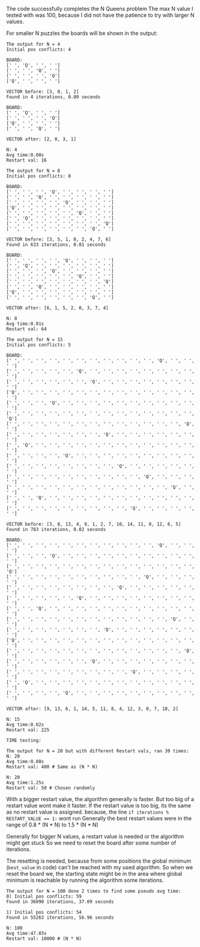 The code successfully completes the N Queens problem
The max N value I tested with was 100, because I did not have
the patience to try with larger N values.

For smaller N puzzles the boards will be shown in the output:

    The output for N = 4
    Initial pos conflicts: 4

    BOARD:
    [' ', 'Q', ' ', ' ']
    [' ', ' ', 'Q', ' ']
    [' ', ' ', ' ', 'Q']
    ['Q', ' ', ' ', ' ']

    VECTOR before: [3, 0, 1, 2]
    Found in 4 iterations, 0.00 seconds

    BOARD:
    [' ', 'Q', ' ', ' ']
    [' ', ' ', ' ', 'Q']
    ['Q', ' ', ' ', ' ']
    [' ', ' ', 'Q', ' ']

    VECTOR after: [2, 0, 3, 1]

    N: 4
    Avg time:0.00s
    Restart val: 16

    The output for N = 8
    Initial pos conflicts: 8

    BOARD:
    [' ', ' ', ' ', 'Q', ' ', ' ', ' ', ' ']
    [' ', ' ', 'Q', ' ', ' ', ' ', ' ', ' ']
    [' ', ' ', ' ', ' ', 'Q', ' ', ' ', ' ']
    ['Q', ' ', ' ', ' ', ' ', ' ', ' ', ' ']
    [' ', ' ', ' ', ' ', ' ', 'Q', ' ', ' ']
    [' ', 'Q', ' ', ' ', ' ', ' ', ' ', ' ']
    [' ', ' ', ' ', ' ', ' ', ' ', ' ', 'Q']
    [' ', ' ', ' ', ' ', ' ', ' ', 'Q', ' ']

    VECTOR before: [3, 5, 1, 0, 2, 4, 7, 6]
    Found in 633 iterations, 0.01 seconds

    BOARD:
    [' ', ' ', ' ', ' ', 'Q', ' ', ' ', ' ']
    [' ', 'Q', ' ', ' ', ' ', ' ', ' ', ' ']
    [' ', ' ', ' ', 'Q', ' ', ' ', ' ', ' ']
    [' ', ' ', ' ', ' ', ' ', 'Q', ' ', ' ']
    [' ', ' ', ' ', ' ', ' ', ' ', ' ', 'Q']
    [' ', ' ', 'Q', ' ', ' ', ' ', ' ', ' ']
    ['Q', ' ', ' ', ' ', ' ', ' ', ' ', ' ']
    [' ', ' ', ' ', ' ', ' ', ' ', 'Q', ' ']

    VECTOR after: [6, 1, 5, 2, 0, 3, 7, 4]

    N: 8
    Avg time:0.01s
    Restart val: 64

    The output for N = 15
    Initial pos conflicts: 5

    BOARD:
    [' ', ' ', ' ', ' ', ' ', ' ', ' ', ' ', ' ', ' ', ' ', 'Q', ' ', ' ', ' ']
    [' ', ' ', ' ', ' ', ' ', 'Q', ' ', ' ', ' ', ' ', ' ', ' ', ' ', ' ', ' ']
    [' ', ' ', ' ', ' ', ' ', ' ', 'Q', ' ', ' ', ' ', ' ', ' ', ' ', ' ', ' ']
    ['Q', ' ', ' ', ' ', ' ', ' ', ' ', ' ', ' ', ' ', ' ', ' ', ' ', ' ', ' ']
    [' ', ' ', ' ', 'Q', ' ', ' ', ' ', ' ', ' ', ' ', ' ', ' ', ' ', ' ', ' ']
    [' ', ' ', ' ', ' ', ' ', ' ', ' ', ' ', ' ', ' ', ' ', ' ', ' ', ' ', 'Q']
    [' ', ' ', ' ', ' ', ' ', ' ', ' ', ' ', ' ', ' ', ' ', ' ', ' ', 'Q', ' ']
    [' ', ' ', ' ', ' ', ' ', ' ', ' ', 'Q', ' ', ' ', ' ', ' ', ' ', ' ', ' ']
    [' ', 'Q', ' ', ' ', ' ', ' ', ' ', ' ', ' ', ' ', ' ', ' ', ' ', ' ', ' ']
    [' ', ' ', ' ', ' ', 'Q', ' ', ' ', ' ', ' ', ' ', ' ', ' ', ' ', ' ', ' ']
    [' ', ' ', ' ', ' ', ' ', ' ', ' ', ' ', 'Q', ' ', ' ', ' ', ' ', ' ', ' ']
    [' ', ' ', ' ', ' ', ' ', ' ', ' ', ' ', ' ', ' ', 'Q', ' ', ' ', ' ', ' ']
    [' ', ' ', ' ', ' ', ' ', ' ', ' ', ' ', ' ', ' ', ' ', ' ', 'Q', ' ', ' ']
    [' ', ' ', 'Q', ' ', ' ', ' ', ' ', ' ', ' ', ' ', ' ', ' ', ' ', ' ', ' ']
    [' ', ' ', ' ', ' ', ' ', ' ', ' ', ' ', ' ', 'Q', ' ', ' ', ' ', ' ', ' ']

    VECTOR before: [3, 8, 13, 4, 9, 1, 2, 7, 10, 14, 11, 0, 12, 6, 5]
    Found in 783 iterations, 0.02 seconds

    BOARD:
    [' ', ' ', ' ', ' ', ' ', ' ', ' ', ' ', ' ', ' ', ' ', 'Q', ' ', ' ', ' ']
    [' ', ' ', ' ', 'Q', ' ', ' ', ' ', ' ', ' ', ' ', ' ', ' ', ' ', ' ', ' ']
    [' ', ' ', ' ', ' ', ' ', ' ', ' ', ' ', ' ', ' ', ' ', ' ', ' ', ' ', 'Q']
    [' ', ' ', ' ', ' ', ' ', ' ', ' ', ' ', ' ', ' ', 'Q', ' ', ' ', ' ', ' ']
    [' ', ' ', ' ', ' ', ' ', ' ', ' ', ' ', 'Q', ' ', ' ', ' ', ' ', ' ', ' ']
    [' ', ' ', ' ', ' ', ' ', 'Q', ' ', ' ', ' ', ' ', ' ', ' ', ' ', ' ', ' ']
    [' ', ' ', 'Q', ' ', ' ', ' ', ' ', ' ', ' ', ' ', ' ', ' ', ' ', ' ', ' ']
    [' ', ' ', ' ', ' ', ' ', ' ', ' ', ' ', ' ', ' ', ' ', ' ', 'Q', ' ', ' ']
    [' ', ' ', ' ', ' ', ' ', ' ', ' ', 'Q', ' ', ' ', ' ', ' ', ' ', ' ', ' ']
    ['Q', ' ', ' ', ' ', ' ', ' ', ' ', ' ', ' ', ' ', ' ', ' ', ' ', ' ', ' ']
    [' ', ' ', ' ', ' ', ' ', ' ', ' ', ' ', ' ', ' ', ' ', ' ', ' ', 'Q', ' ']
    [' ', ' ', ' ', ' ', ' ', ' ', 'Q', ' ', ' ', ' ', ' ', ' ', ' ', ' ', ' ']
    [' ', ' ', ' ', ' ', ' ', ' ', ' ', ' ', ' ', 'Q', ' ', ' ', ' ', ' ', ' ']
    [' ', 'Q', ' ', ' ', ' ', ' ', ' ', ' ', ' ', ' ', ' ', ' ', ' ', ' ', ' ']
    [' ', ' ', ' ', ' ', 'Q', ' ', ' ', ' ', ' ', ' ', ' ', ' ', ' ', ' ', ' ']

    VECTOR after: [9, 13, 6, 1, 14, 5, 11, 8, 4, 12, 3, 0, 7, 10, 2]

    N: 15
    Avg time:0.02s
    Restart val: 225

    TIME testing:

    The output for N = 20 but with different Restart vals, ran 30 times:
    N: 20
    Avg time:0.08s
    Restart val: 400 # Same as (N * N)

    N: 20
    Avg time:1.25s
    Restart val: 50 # Chosen randomly

With a bigger restart value, the algorithm generally is faster.
But too big of a restart value wont make it faster. 
If the restart value is too big, its the same as no restart value is assigned.
because, the line ``if iterations % RESTART_VALUE == 1:`` wont run
Generally the best restart values were in the range of 0.8 * (N * N) to 1.5 * (N * N)

Generally for bigger N values, a restart value is needed or the algorithm might get stuck
So we need to reset the board after some number of iterations.

The resetting is needed, because from some positions the global minimum (``best_value`` in code) can't be reached
with my used algorithm. So when we reset the board we, the starting state might be in the area where
global minimum is reachable by running the algorithm some iterations.

    The output for N = 100 done 2 times to find some pseudo avg time:
    0) Initial pos conflicts: 59
    Found in 36090 iterations, 37.09 seconds

    1) Initial pos conflicts: 54
    Found in 55263 iterations, 56.96 seconds

    N: 100
    Avg time:47.03s
    Restart val: 10000 # (N * N)
